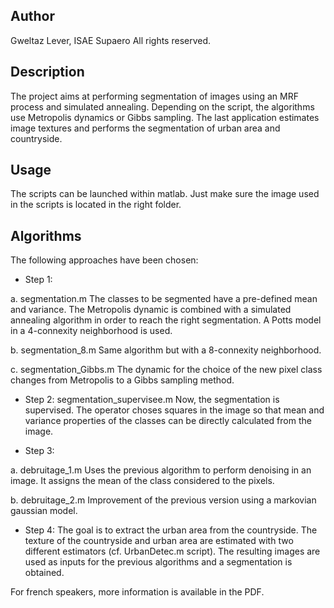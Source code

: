 Author
------
Gweltaz Lever, ISAE Supaero
All rights reserved.

Description
-----------
The project aims at performing segmentation of images using an MRF process and simulated annealing.  Depending on the script, the algorithms use Metropolis dynamics or Gibbs sampling.
The last application estimates image textures and performs the segmentation of urban area and countryside.

Usage
-----
The scripts can be launched within matlab. Just make sure the image used in the scripts is located in the right folder.

Algorithms
----------
The following approaches have been chosen:
- Step 1: 
	
a. segmentation.m
The classes to be segmented have a pre-defined mean and variance. The Metropolis dynamic is combined with a simulated annealing algorithm in order to reach the right segmentation. A Potts model in a 4-connexity neighborhood is used.
	
b. segmentation_8.m
Same algorithm but with a 8-connexity neighborhood.
	
c. segmentation_Gibbs.m
The dynamic for the choice of the new pixel class changes from Metropolis to a Gibbs sampling method. 
	
- Step 2: segmentation_supervisee.m
Now, the segmentation is supervised. The operator choses squares in the image so that mean and variance properties of the classes can be directly calculated from the image.
	
	
- Step 3: 
	
a. debruitage_1.m
Uses the previous algorithm to perform denoising in an image. It assigns the mean of the class considered to the pixels.

b. debruitage_2.m
Improvement of the previous version using a markovian gaussian model.

- Step 4:
The goal is to extract the urban area from the countryside. The texture of the countryside and urban area are estimated with two different estimators (cf. UrbanDetec.m script).
The resulting images are used as inputs for the previous algorithms and a segmentation is obtained.

For french speakers, more information is available in the PDF. 
